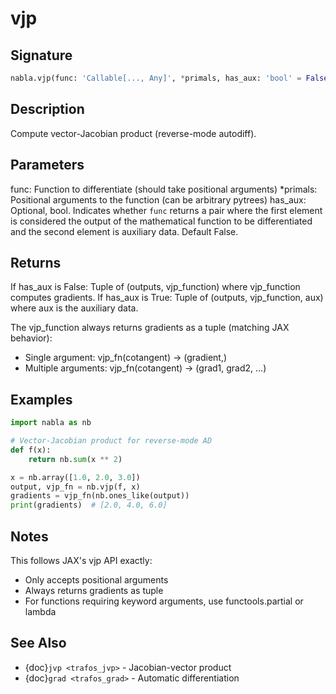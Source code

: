 # vjp

## Signature

```python
nabla.vjp(func: 'Callable[..., Any]', *primals, has_aux: 'bool' = False) -> 'tuple[Any, Callable]'
```

## Description

Compute vector-Jacobian product (reverse-mode autodiff).


## Parameters

func: Function to differentiate (should take positional arguments)
*primals: Positional arguments to the function (can be arbitrary pytrees)
has_aux: Optional, bool. Indicates whether `func` returns a pair where the
first element is considered the output of the mathematical function to be
differentiated and the second element is auxiliary data. Default False.


## Returns

If has_aux is False:
Tuple of (outputs, vjp_function) where vjp_function computes gradients.
If has_aux is True:
Tuple of (outputs, vjp_function, aux) where aux is the auxiliary data.

The vjp_function always returns gradients as a tuple (matching JAX behavior):
- Single argument: vjp_fn(cotangent) -> (gradient,)
- Multiple arguments: vjp_fn(cotangent) -> (grad1, grad2, ...)


## Examples

```python
import nabla as nb

# Vector-Jacobian product for reverse-mode AD
def f(x):
    return nb.sum(x ** 2)

x = nb.array([1.0, 2.0, 3.0])
output, vjp_fn = nb.vjp(f, x)
gradients = vjp_fn(nb.ones_like(output))
print(gradients)  # [2.0, 4.0, 6.0]
```

## Notes

This follows JAX's vjp API exactly:
- Only accepts positional arguments
- Always returns gradients as tuple
- For functions requiring keyword arguments, use functools.partial or lambda

## See Also

- {doc}`jvp <trafos_jvp>` - Jacobian-vector product
- {doc}`grad <trafos_grad>` - Automatic differentiation

